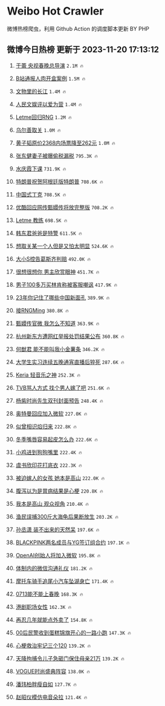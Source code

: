 # Weibo Hot Crawler 



微博热榜爬虫，利用 Github Action 的调度脚本更新 BY PHP 


## 微博今日热榜 更新于 2023-11-20 17:13:12 
1. [于蕾 央视春晚总导演](https://s.weibo.com/weibo?q=%E4%BA%8E%E8%95%BE%20%E5%A4%AE%E8%A7%86%E6%98%A5%E6%99%9A%E6%80%BB%E5%AF%BC%E6%BC%94&t=31&band_rank=1&Refer=top) `2.1M 🔥` 

1. [B站通报人肉开盒案例](https://s.weibo.com/weibo?q=%23B%E7%AB%99%E9%80%9A%E6%8A%A5%E4%BA%BA%E8%82%89%E5%BC%80%E7%9B%92%E6%A1%88%E4%BE%8B%23&t=31&band_rank=2&Refer=top) `1.5M 🔥` 

1. [文物里的长江](https://s.weibo.com/weibo?q=%23%E6%96%87%E7%89%A9%E9%87%8C%E7%9A%84%E9%95%BF%E6%B1%9F%23&t=31&band_rank=3&Refer=top) `1.4M 🔥` 

1. [人民文娱评以爱为营](https://s.weibo.com/weibo?q=%23%E4%BA%BA%E6%B0%91%E6%96%87%E5%A8%B1%E8%AF%84%E4%BB%A5%E7%88%B1%E4%B8%BA%E8%90%A5%23&t=31&band_rank=4&Refer=top) `1.4M 🔥` 

1. [Letme回归RNG](https://s.weibo.com/weibo?q=%23Letme%E5%9B%9E%E5%BD%92RNG%23&t=31&band_rank=5&Refer=top) `1.2M 🔥` 

1. [乌尔善取关](https://s.weibo.com/weibo?q=%E4%B9%8C%E5%B0%94%E5%96%84%E5%8F%96%E5%85%B3&t=31&band_rank=6&Refer=top) `1.0M 🔥` 

1. [黄子韬原价2368内场票降至262元](https://s.weibo.com/weibo?q=%23%E9%BB%84%E5%AD%90%E9%9F%AC%E5%8E%9F%E4%BB%B72368%E5%86%85%E5%9C%BA%E7%A5%A8%E9%99%8D%E8%87%B3262%E5%85%83%23&t=31&band_rank=7&Refer=top) `1.0M 🔥` 

1. [张东健妻子被曝偷税漏税](https://s.weibo.com/weibo?q=%23%E5%BC%A0%E4%B8%9C%E5%81%A5%E5%A6%BB%E5%AD%90%E8%A2%AB%E6%9B%9D%E5%81%B7%E7%A8%8E%E6%BC%8F%E7%A8%8E%23&t=31&band_rank=8&Refer=top) `795.3K 🔥` 

1. [水庆霞下课](https://s.weibo.com/weibo?q=%E6%B0%B4%E5%BA%86%E9%9C%9E%E4%B8%8B%E8%AF%BE&t=31&band_rank=9&Refer=top) `731.9K 🔥` 

1. [特朗普祝贺阿根廷版特朗普](https://s.weibo.com/weibo?q=%23%E7%89%B9%E6%9C%97%E6%99%AE%E7%A5%9D%E8%B4%BA%E9%98%BF%E6%A0%B9%E5%BB%B7%E7%89%88%E7%89%B9%E6%9C%97%E6%99%AE%23&t=31&band_rank=10&Refer=top) `708.6K 🔥` 

1. [中国式丁克](https://s.weibo.com/weibo?q=%E4%B8%AD%E5%9B%BD%E5%BC%8F%E4%B8%81%E5%85%8B&t=31&band_rank=11&Refer=top) `708.5K 🔥` 

1. [优酷回应网传甄嬛传将放完整版](https://s.weibo.com/weibo?q=%23%E4%BC%98%E9%85%B7%E5%9B%9E%E5%BA%94%E7%BD%91%E4%BC%A0%E7%94%84%E5%AC%9B%E4%BC%A0%E5%B0%86%E6%94%BE%E5%AE%8C%E6%95%B4%E7%89%88%23&t=31&band_rank=12&Refer=top) `708.2K 🔥` 

1. [Letme 教练](https://s.weibo.com/weibo?q=Letme%20%E6%95%99%E7%BB%83&t=31&band_rank=13&Refer=top) `698.5K 🔥` 

1. [韩东君爸爸是特警](https://s.weibo.com/weibo?q=%23%E9%9F%A9%E4%B8%9C%E5%90%9B%E7%88%B8%E7%88%B8%E6%98%AF%E7%89%B9%E8%AD%A6%23&t=31&band_rank=14&Refer=top) `611.5K 🔥` 

1. [想取关某一个人但是又怕太明显](https://s.weibo.com/weibo?q=%23%E6%83%B3%E5%8F%96%E5%85%B3%E6%9F%90%E4%B8%80%E4%B8%AA%E4%BA%BA%E4%BD%86%E6%98%AF%E5%8F%88%E6%80%95%E5%A4%AA%E6%98%8E%E6%98%BE%23&t=31&band_rank=15&Refer=top) `524.6K 🔥` 

1. [大小S控告葛斯齐判赔](https://s.weibo.com/weibo?q=%23%E5%A4%A7%E5%B0%8FS%E6%8E%A7%E5%91%8A%E8%91%9B%E6%96%AF%E9%BD%90%E5%88%A4%E8%B5%94%23&t=31&band_rank=16&Refer=top) `492.0K 🔥` 

1. [很想很想你 男主欣赏眼神](https://s.weibo.com/weibo?q=%E5%BE%88%E6%83%B3%E5%BE%88%E6%83%B3%E4%BD%A0%20%E7%94%B7%E4%B8%BB%E6%AC%A3%E8%B5%8F%E7%9C%BC%E7%A5%9E&t=31&band_rank=17&Refer=top) `451.7K 🔥` 

1. [男子100多万买林肯称被客服嘲讽](https://s.weibo.com/weibo?q=%23%E7%94%B7%E5%AD%90100%E5%A4%9A%E4%B8%87%E4%B9%B0%E6%9E%97%E8%82%AF%E7%A7%B0%E8%A2%AB%E5%AE%A2%E6%9C%8D%E5%98%B2%E8%AE%BD%23&t=31&band_rank=18&Refer=top) `417.9K 🔥` 

1. [23年你记住了哪些中国新面孔](https://s.weibo.com/weibo?q=%2323%E5%B9%B4%E4%BD%A0%E8%AE%B0%E4%BD%8F%E4%BA%86%E5%93%AA%E4%BA%9B%E4%B8%AD%E5%9B%BD%E6%96%B0%E9%9D%A2%E5%AD%94%23&t=31&band_rank=19&Refer=top) `389.9K 🔥` 

1. [接RNGMing](https://s.weibo.com/weibo?q=%23%E6%8E%A5RNGMing%23&t=31&band_rank=20&Refer=top) `380.8K 🔥` 

1. [甄嬛传官微 我怎么不知道](https://s.weibo.com/weibo?q=%E7%94%84%E5%AC%9B%E4%BC%A0%E5%AE%98%E5%BE%AE%20%E6%88%91%E6%80%8E%E4%B9%88%E4%B8%8D%E7%9F%A5%E9%81%93&t=31&band_rank=21&Refer=top) `363.9K 🔥` 

1. [杭州新东方遭网红举报处罚结果公布](https://s.weibo.com/weibo?q=%23%E6%9D%AD%E5%B7%9E%E6%96%B0%E4%B8%9C%E6%96%B9%E9%81%AD%E7%BD%91%E7%BA%A2%E4%B8%BE%E6%8A%A5%E5%A4%84%E7%BD%9A%E7%BB%93%E6%9E%9C%E5%85%AC%E5%B8%83%23&t=31&band_rank=22&Refer=top) `360.8K 🔥` 

1. [何猷君 能不能叫我小金薯条](https://s.weibo.com/weibo?q=%E4%BD%95%E7%8C%B7%E5%90%9B%20%E8%83%BD%E4%B8%8D%E8%83%BD%E5%8F%AB%E6%88%91%E5%B0%8F%E9%87%91%E8%96%AF%E6%9D%A1&t=31&band_rank=23&Refer=top) `346.2K 🔥` 

1. [大学生实习连续五晚通宵直播后猝死](https://s.weibo.com/weibo?q=%23%E5%A4%A7%E5%AD%A6%E7%94%9F%E5%AE%9E%E4%B9%A0%E8%BF%9E%E7%BB%AD%E4%BA%94%E6%99%9A%E9%80%9A%E5%AE%B5%E7%9B%B4%E6%92%AD%E5%90%8E%E7%8C%9D%E6%AD%BB%23&t=31&band_rank=24&Refer=top) `287.6K 🔥` 

1. [Keria 轻音乐之神](https://s.weibo.com/weibo?q=Keria%20%E8%BD%BB%E9%9F%B3%E4%B9%90%E4%B9%8B%E7%A5%9E&t=31&band_rank=25&Refer=top) `252.3K 🔥` 

1. [TVB骂人方式 找个男人嫁了吧](https://s.weibo.com/weibo?q=TVB%E9%AA%82%E4%BA%BA%E6%96%B9%E5%BC%8F%20%E6%89%BE%E4%B8%AA%E7%94%B7%E4%BA%BA%E5%AB%81%E4%BA%86%E5%90%A7&t=31&band_rank=26&Refer=top) `251.6K 🔥` 

1. [杨紫时尚先生双刊封面预告](https://s.weibo.com/weibo?q=%23%E6%9D%A8%E7%B4%AB%E6%97%B6%E5%B0%9A%E5%85%88%E7%94%9F%E5%8F%8C%E5%88%8A%E5%B0%81%E9%9D%A2%E9%A2%84%E5%91%8A%23&t=31&band_rank=27&Refer=top) `248.4K 🔥` 

1. [奥特曼回应加入微软](https://s.weibo.com/weibo?q=%23%E5%A5%A5%E7%89%B9%E6%9B%BC%E5%9B%9E%E5%BA%94%E5%8A%A0%E5%85%A5%E5%BE%AE%E8%BD%AF%23&t=31&band_rank=28&Refer=top) `227.0K 🔥` 

1. [似曾相识焰归来](https://s.weibo.com/weibo?q=%E4%BC%BC%E6%9B%BE%E7%9B%B8%E8%AF%86%E7%84%B0%E5%BD%92%E6%9D%A5&t=31&band_rank=29&Refer=top) `222.8K 🔥` 

1. [冬季嘴唇容易起皮怎么办](https://s.weibo.com/weibo?q=%23%E5%86%AC%E5%AD%A3%E5%98%B4%E5%94%87%E5%AE%B9%E6%98%93%E8%B5%B7%E7%9A%AE%E6%80%8E%E4%B9%88%E5%8A%9E%23&t=31&band_rank=30&Refer=top) `222.6K 🔥` 

1. [小鸡进到狗狗嘴里](https://s.weibo.com/weibo?q=%E5%B0%8F%E9%B8%A1%E8%BF%9B%E5%88%B0%E7%8B%97%E7%8B%97%E5%98%B4%E9%87%8C&t=31&band_rank=31&Refer=top) `222.4K 🔥` 

1. [虞书欣印花打底衣](https://s.weibo.com/weibo?q=%23%E8%99%9E%E4%B9%A6%E6%AC%A3%E5%8D%B0%E8%8A%B1%E6%89%93%E5%BA%95%E8%A1%A3%23&t=31&band_rank=32&Refer=top) `222.3K 🔥` 

1. [被迫嫁人的女孩 她本是高山](https://s.weibo.com/weibo?q=%E8%A2%AB%E8%BF%AB%E5%AB%81%E4%BA%BA%E7%9A%84%E5%A5%B3%E5%AD%A9%20%E5%A5%B9%E6%9C%AC%E6%98%AF%E9%AB%98%E5%B1%B1&t=31&band_rank=33&Refer=top) `222.0K 🔥` 

1. [腹泻以为是胃病结果是心梗](https://s.weibo.com/weibo?q=%23%E8%85%B9%E6%B3%BB%E4%BB%A5%E4%B8%BA%E6%98%AF%E8%83%83%E7%97%85%E7%BB%93%E6%9E%9C%E6%98%AF%E5%BF%83%E6%A2%97%23&t=31&band_rank=34&Refer=top) `220.8K 🔥` 

1. [我本是高山 观众视角](https://s.weibo.com/weibo?q=%E6%88%91%E6%9C%AC%E6%98%AF%E9%AB%98%E5%B1%B1%20%E8%A7%82%E4%BC%97%E8%A7%86%E8%A7%92&t=31&band_rank=35&Refer=top) `210.4K 🔥` 

1. [渔民误捕300斤大海龟后果断放生](https://s.weibo.com/weibo?q=%23%E6%B8%94%E6%B0%91%E8%AF%AF%E6%8D%95300%E6%96%A4%E5%A4%A7%E6%B5%B7%E9%BE%9F%E5%90%8E%E6%9E%9C%E6%96%AD%E6%94%BE%E7%94%9F%23&t=31&band_rank=36&Refer=top) `203.2K 🔥` 

1. [孙丞潇 装不出来的天然呆](https://s.weibo.com/weibo?q=%E5%AD%99%E4%B8%9E%E6%BD%87%20%E8%A3%85%E4%B8%8D%E5%87%BA%E6%9D%A5%E7%9A%84%E5%A4%A9%E7%84%B6%E5%91%86&t=31&band_rank=37&Refer=top) `197.6K 🔥` 

1. [BLACKPINK两名成员与YG签订组合约](https://s.weibo.com/weibo?q=%23BLACKPINK%E4%B8%A4%E5%90%8D%E6%88%90%E5%91%98%E4%B8%8EYG%E7%AD%BE%E8%AE%A2%E7%BB%84%E5%90%88%E7%BA%A6%23&t=31&band_rank=38&Refer=top) `197.1K 🔥` 

1. [OpenAI创始人将加入微软](https://s.weibo.com/weibo?q=%23OpenAI%E5%88%9B%E5%A7%8B%E4%BA%BA%E5%B0%86%E5%8A%A0%E5%85%A5%E5%BE%AE%E8%BD%AF%23&t=31&band_rank=39&Refer=top) `195.8K 🔥` 

1. [体制内的微信沟通礼仪](https://s.weibo.com/weibo?q=%E4%BD%93%E5%88%B6%E5%86%85%E7%9A%84%E5%BE%AE%E4%BF%A1%E6%B2%9F%E9%80%9A%E7%A4%BC%E4%BB%AA&t=31&band_rank=40&Refer=top) `181.2K 🔥` 

1. [摩托车骑手追尾小汽车坠湖身亡](https://s.weibo.com/weibo?q=%23%E6%91%A9%E6%89%98%E8%BD%A6%E9%AA%91%E6%89%8B%E8%BF%BD%E5%B0%BE%E5%B0%8F%E6%B1%BD%E8%BD%A6%E5%9D%A0%E6%B9%96%E8%BA%AB%E4%BA%A1%23&t=31&band_rank=41&Refer=top) `171.4K 🔥` 

1. [0713能不能上春晚](https://s.weibo.com/weibo?q=0713%E8%83%BD%E4%B8%8D%E8%83%BD%E4%B8%8A%E6%98%A5%E6%99%9A&t=31&band_rank=42&Refer=top) `168.3K 🔥` 

1. [港剧职场女性](https://s.weibo.com/weibo?q=%E6%B8%AF%E5%89%A7%E8%81%8C%E5%9C%BA%E5%A5%B3%E6%80%A7&t=31&band_rank=43&Refer=top) `162.3K 🔥` 

1. [再忍几年就能点外卖了](https://s.weibo.com/weibo?q=%E5%86%8D%E5%BF%8D%E5%87%A0%E5%B9%B4%E5%B0%B1%E8%83%BD%E7%82%B9%E5%A4%96%E5%8D%96%E4%BA%86&t=31&band_rank=44&Refer=top) `154.8K 🔥` 

1. [00后民警收到蛋糕锦旗开心的一路小跑](https://s.weibo.com/weibo?q=%2300%E5%90%8E%E6%B0%91%E8%AD%A6%E6%94%B6%E5%88%B0%E8%9B%8B%E7%B3%95%E9%94%A6%E6%97%97%E5%BC%80%E5%BF%83%E7%9A%84%E4%B8%80%E8%B7%AF%E5%B0%8F%E8%B7%91%23&t=31&band_rank=45&Refer=top) `147.3K 🔥` 

1. [心梗救治牢记三个120](https://s.weibo.com/weibo?q=%23%E5%BF%83%E6%A2%97%E6%95%91%E6%B2%BB%E7%89%A2%E8%AE%B0%E4%B8%89%E4%B8%AA120%23&t=31&band_rank=46&Refer=top) `139.2K 🔥` 

1. [天降拘捕令儿子急砸门保住母亲21万](https://s.weibo.com/weibo?q=%23%E5%A4%A9%E9%99%8D%E6%8B%98%E6%8D%95%E4%BB%A4%E5%84%BF%E5%AD%90%E6%80%A5%E7%A0%B8%E9%97%A8%E4%BF%9D%E4%BD%8F%E6%AF%8D%E4%BA%B221%E4%B8%87%23&t=31&band_rank=47&Refer=top) `139.2K 🔥` 

1. [VOGUE时尚盛典阵容](https://s.weibo.com/weibo?q=%23VOGUE%E6%97%B6%E5%B0%9A%E7%9B%9B%E5%85%B8%E9%98%B5%E5%AE%B9%23&t=31&band_rank=48&Refer=top) `138.0K 🔥` 

1. [潘玮柏胖瘦自如](https://s.weibo.com/weibo?q=%23%E6%BD%98%E7%8E%AE%E6%9F%8F%E8%83%96%E7%98%A6%E8%87%AA%E5%A6%82%23&t=31&band_rank=49&Refer=top) `127.7K 🔥` 

1. [赵昭仪模仿电音朵拉](https://s.weibo.com/weibo?q=%E8%B5%B5%E6%98%AD%E4%BB%AA%E6%A8%A1%E4%BB%BF%E7%94%B5%E9%9F%B3%E6%9C%B5%E6%8B%89&t=31&band_rank=50&Refer=top) `121.4K 🔥` 

